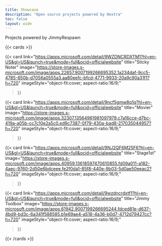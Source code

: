 ```yaml
---
title: Showcase
description: "Open source projects powered by Hextra"
toc: false
layout: wide
---
```


<div class="hx-mt-4"></div>

<p class="hx-mb-12 hx-text-center hx-text-lg hx-text-gray-500 dark:hx-text-gray-400">
Projects powered by JimmyRespawn
</p>

{{< cards >}}

  <!-- {{< card
        link="https://apps.microsoft.com/detail/9P6V0D62D4BQ?hl=en-US&gl=US&launch=true&mode=full&ocid=officialwebsite"
        title="Musicloud"
        image="https://store-images.s-microsoft.com/image/apps.25507.14616980212163637.ebf72deb-9417-44d8-af5d-6f8f50b117db.08ef2829-41f6-4fe8-9bec-4d58c821833b"
        imageStyle="object-fit:cover; aspect-ratio:16/9;"
  >}} -->

  {{< card
        link="https://apps.microsoft.com/detail/9WZDNCRDXTM1?hl=en-US&gl=US&launch=true&mode=full&ocid=officialwebsite"
        title="Sticky Noter"
        image="https://store-images.s-microsoft.com/image/apps.22657.9007199266695352.1a234daf-9cc5-4785-850b-d7056a0555a3.aa80eefc-bfcd-4771-9933-20a9c90a31f1?h=720"
        imageStyle="object-fit:cover; aspect-ratio:16/9;"
  >}}

  {{< card
        link="https://apps.microsoft.com/detail/9ncf5gmw8q1q?hl=en-US&gl=US&launch=true&mode=full&ocid=officialwebsite"
        title="Movier"
        image="https://store-images.s-microsoft.com/image/apps.32307.13564961981097979.c7a16cce-d7bc-419a-a05b-cc7c10e2a5c0.ed9c7387-0f79-430a-bad8-217035044957?h=720"
        imageStyle="object-fit:cover; aspect-ratio:16/9;"
  >}}

  {{< card
        link="https://apps.microsoft.com/detail/9NJ2QF6M25F6?hl=en-US&gl=US&launch=true&mode=full&ocid=officialwebsite"
        title="Stage1st"
        image="https://store-images.s-microsoft.com/image/apps.40959.13618597470610855.fd09a011-a182-4aec-9760-2d50e6bdceee.fe2f0da1-85f8-440e-9b03-5d0ae50eeac2?h=720" imageStyle="object-fit:cover; aspect-ratio:16/9;"
  >}}

  {{< card
        link="https://apps.microsoft.com/detail/9wzdncrdxtf1?hl=en-US&gl=US&launch=true&mode=full&ocid=officialwebsite"
        title="Jimmy Toolbox"
        image="https://store-images.s-microsoft.com/image/apps.61942.9007199266695244.fdced81e-d637-4bd9-bd3c-6a341f588585.b1e69ae4-a518-4a36-b0d7-4712d79427cc?h=720"
        imageStyle="object-fit:cover; aspect-ratio:16/9;"
  >}}

{{< /cards >}}
